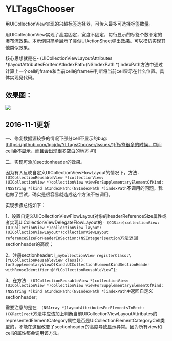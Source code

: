 # YLTagsChooser
用UICollectionView实现的兴趣标签选择器，可传入最多可选择标签数量。

用UICollectionView实现了高度固定，宽度不固定，每行显示的标签个数不定的瀑布流效果。本示例只简单展示了类似UIActionSheet弹出效果。可以模仿实现其他类似效果。

核心思想就是在- (UICollectionViewLayoutAttributes *)layoutAttributesForItemAtIndexPath:(NSIndexPath *)indexPath方法中通过计算上一个cell的frame和当前cell的frame来判断将当前cell显示在什么位置。具体实现见代码。

## 效果图：

![](https://github.com/lqcjdx/YLTagsChooser/blob/master/YLTagsChooser.gif)


## 2016-11-1更新
一、修复数据源较多的情况下部分cell不显示的bug:[https://github.com/lqcjdx/YLTagsChooser/issues/1](标签很多的时候，中间cell会不显示，而且会出现很多空白的地方 #1)

二、实现可添加sectionheader的效果。

因为有人反映自定义UICollectionViewFlowLayout的情况下，方法``- (UICollectionReusableView *)collectionView:(UICollectionView *)collectionView viewForSupplementaryElementOfKind:(NSString *)kind atIndexPath:(NSIndexPath *)indexPath``不调用的问题。我也做了尝试，确实是很容易就造成这个方法不被调用。

实现步骤总结如下：

1、设置自定义UICollectionViewFlowLayout对象的headerReferenceSize属性或者实现UICollectionViewDelegateFlowLayout的``- (CGSize)collectionView:(UICollectionView *)collectionView layout:(UICollectionViewLayout*)collectionViewLayout referenceSizeForHeaderInSection:(NSInteger)section``方法返回sectionheader的高度；

2、注册sectionheader:``[_myCollectionView registerClass:\[YLCollectionReusableView class]() forSupplementaryViewOfKind:UICollectionElementKindSectionHeader withReuseIdentifier:@"YLCollectionReusableView”]``;

3、在方法``- (UICollectionReusableView *)collectionView:(UICollectionView *)collectionView viewForSupplementaryElementOfKind:(NSString *)kind atIndexPath:(NSIndexPath *)indexPath中``返回自定义sectionheader;


需要注意的是在``- (NSArray *)layoutAttributesForElementsInRect:(CGRect)rect``方法中应该加上判断当前UICollectionViewLayoutAttributes的representedElementCategory属性是否是UICollectionElementCategoryCell类型的，不能在这里改变了sectionheader的高度导致显示异常。因为所有view和cell的属性都会调用该方法。


